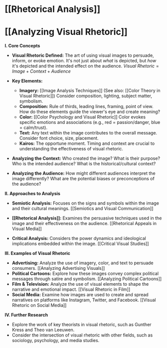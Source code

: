 # [[Rhetorical Analysis]]
# [[Analyzing Visual Rhetoric]]

**I. Core Concepts**

* **Visual Rhetoric Defined:** The art of using visual images to persuade, inform, or evoke emotion.  It's not just about *what* is depicted, but *how* it's depicted and the intended effect on the audience.  $Visual \ Rhetoric = Image + Context + Audience$

* **Key Elements:**
    * **Imagery:** [[Image Analysis Techniques]] (See also: [[Color Theory in Visual Rhetoric]])  Consider composition, lighting, subject matter, symbolism.
    * **Composition:** Rule of thirds, leading lines, framing, point of view.  How do these elements guide the viewer's eye and create meaning?
    * **Color:** [[Color Psychology and Visual Rhetoric]]  Color evokes specific emotions and associations (e.g., red = passion/danger, blue = calm/trust).
    * **Text:** Any text within the image contributes to the overall message.  Consider font choice, size, placement.
    * **Kairos:** The opportune moment.  Timing and context are crucial to understanding the effectiveness of visual rhetoric.


* **Analyzing the Context:** Who created the image? What is their purpose? Who is the intended audience? What is the historical/cultural context?

* **Analyzing the Audience:** How might different audiences interpret the image differently? What are the potential biases or preconceptions of the audience?


**II.  Approaches to Analysis**

* **Semiotic Analysis:**  Focuses on the signs and symbols within the image and their cultural meanings.  [[Semiotics and Visual Communication]]


* **[[Rhetorical Analysis]]:** Examines the persuasive techniques used in the image and their effectiveness on the audience. [[Rhetorical Appeals in Visual Media]]


* **Critical Analysis:** Considers the power dynamics and ideological implications embedded within the image. [[Critical Visual Studies]]

**III.  Examples of Visual Rhetoric**

* **Advertising:**  Analyze the use of imagery, color, and text to persuade consumers. [[Analyzing Advertising Visuals]]
* **Political Cartoons:**  Explore how these images convey complex political messages through satire and symbolism. [[Analyzing Political Cartoons]]
* **Film & Television:** Analyze the use of visual elements to shape the narrative and emotional impact. [[Visual Rhetoric in Film]]
* **Social Media:**  Examine how images are used to create and spread narratives on platforms like Instagram, Twitter, and Facebook. [[Visual Rhetoric on Social Media]]


**IV.  Further Research**

*  Explore the work of key theorists in visual rhetoric, such as Gunther Kress and Theo van Leeuwen.
*  Consider the intersection of visual rhetoric with other fields, such as sociology, psychology, and media studies.


